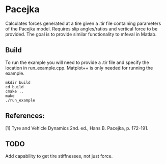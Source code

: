 # Pacejka

Calculates forces generated at a tire given a .tir file containing parameters of the Pacejka model. Requires slip angles/ratios and vertical force to be provided. The goal is to provide similar functionality to mfeval in Matlab.

## Build
To run the example you will need to provide a .tir file and specify the location in run_example.cpp. Matplot++ is only needed for running the example.

```
mkdir build
cd build
cmake ..
make
./run_example
```

## References: 
[1] Tyre and Vehicle Dynamics 2nd. ed., Hans B. Pacejka, p. 172-191.

## TODO

Add capability to get tire stiffnesses, not just force.